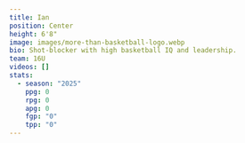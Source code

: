 ```yaml
---
title: Ian
position: Center
height: 6'8"
image: images/more-than-basketball-logo.webp
bio: Shot-blocker with high basketball IQ and leadership.
team: 16U
videos: []
stats:
  - season: "2025"
    ppg: 0
    rpg: 0
    apg: 0
    fgp: "0"
    tpp: "0"
---
```


